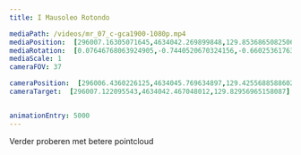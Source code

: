 ```yaml
---
title: I Mausoleo Rotondo

mediaPath: /videos/mr_07_c-gca1900-1080p.mp4
mediaPosition:  [296007.16305071645,4634042.269899848,129.8536865082506]
mediaRotation:  [0.07646768063924905,-0.7440520670324156,-0.6602536176339299,0.06785555072174893]
mediaScale: 1
cameraFOV: 37

cameraPosition:  [296006.4360226125,4634045.769634897,129.4255688588602]
cameraTarget:  [296007.122095543,4634042.467048012,129.82956965158087]


animationEntry: 5000
---
```

Verder proberen met betere pointcloud
